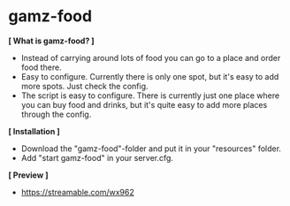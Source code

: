 # gamz-food

**[ What is gamz-food? ]**
- Instead of carrying around lots of food you can go to a place and order food there.
- Easy to configure. Currently there is only one spot, but it's easy to add more spots. Just check the config.
- The script is easy to configure. There is currently just one place where you can buy food and drinks, but it's quite easy to add more places through the config.

**[ Installation ]**
- Download the "gamz-food"-folder and put it in your "resources" folder.
- Add "start gamz-food" in your server.cfg.

**[ Preview ]**
- https://streamable.com/wx962